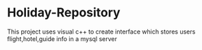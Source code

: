 # Holiday-Repository
This project uses visual c++ to create interface which stores users flight,hotel,guide info in a mysql server

